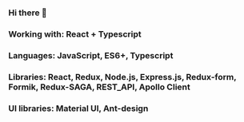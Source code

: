### Hi there 👋

### Working with: React + Typescript
### Languages: JavaScript, ES6+, Typescript
### Libraries: React, Redux, Node.js, Express.js, Redux-form, Formik, Redux-SAGA, REST_API, Apollo Client
### UI libraries: Material UI, Ant-design
              
